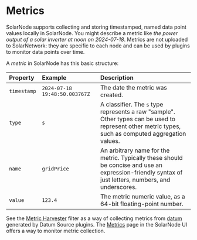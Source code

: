 # Metrics

SolarNode supports collecting and storing timestamped, named data point values locally in SolarNode.
You might describe a metric like _the power output of a solar inverter at noon on 2024-07-18_.
Metrics are not uploaded to SolarNetwork: they are specific to each node and can be used by plugins
to monitor data points over time.

A _metric_ in SolarNode has this basic structure:

| Property | Example | Description |
|:---------|:--------|:------------|
| `timestamp` | `2024-07-18 19:48:50.003767Z` | The date the metric was created. |
| `type`      | `s` | A classifier. The `s` type represents a raw "sample". Other types can be used to represent other metric types, such as computed aggregation values. |
| `name`      | `gridPrice` | An arbitrary name for the metric. Typically these should be concise and use an expression-friendly syntax of just letters, numbers, and underscores. |
| `value`     | `123.4` | The metric numeric value, as a 64-bit floating-point number. |


See the [Metric Harvester](./datum-filters/metric-harvester.md) filter as a way of collecting
metrics from [datum](./datum.md) generated by Datum Source plugins. The
[Metrics](./setup-app/tools/metrics.md) page in the SolarNode UI offers a way to monitor
metric collection.
